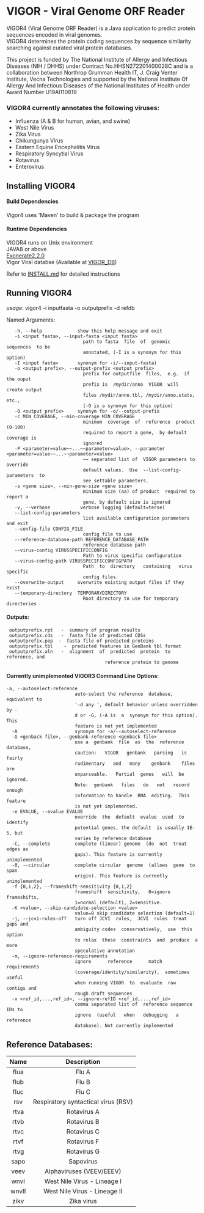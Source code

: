 # VIGOR - Viral Genome ORF Reader
VIGOR4 (Viral Genome ORF Reader) is a Java application to predict protein sequences encoded in viral genomes.<br>
VIGOR4 determines the protein coding sequences by sequence similarity searching against curated viral protein databases.<br>

This project is funded by The National Institute of Allergy and Infectious Diseases (NIH / DHHS) under Contract No.HHSN272201400028C and is a collaboration between Northrop Grumman Health IT, J. Craig Venter Institute, Vecna Technologies and supported by the National Institute Of Allergy And Infectious Diseases of the National Institutes of Health under Award Number U19AI110819

### VIGOR4 currently annotates the following viruses:
* Influenza (A & B for human, avian, and swine)
* West Nile Virus
* Zika Virus
* Chikungunya Virus
* Eastern Equine Encephalitis Virus
* Respiratory Syncytial Virus
* Rotavirus
* Enterovirus

## Installing VIGOR4
#### Build Dependencies
Vigor4 uses 'Maven' to build & package the program <br>
#### Runtime Dependencies
VIGOR4 runs on Unix environment <br>
JAVA8 or above<br>
[Exonerate2.2.0](https://www.ebi.ac.uk/about/vertebrate-genomics/software/exonerate)<br>
Vigor Viral databse (Available at [VIGOR_DB](https://github.com/JCVenterInstitute/VIGOR_DB))

Refer to [INSTALL.md](https://github.com/JCVenterInstitute/VIGOR4/blob/master/INSTALL.md) for detailed instructions

## Running VIGOR4

*usage*: vigor4 -i inputfasta -o outputprefix  -d refdb

 Named Arguments:
```
   -h, --help             show this help message and exit
   -i <input fasta>, --input-fasta <input fasta>
                            path to fasta  file  of  genomic  sequences  to be
                            annotated, (-I is a synonym for this option)
   -I <input fasta>       synonym for -i/--input-fasta)
   -o <output prefix>, --output-prefix <output prefix>
                            prefix for outputfile  files,  e.g.  if  the ouput
                            prefix is  /mydir/anno  VIGOR  will  create output
                            files /mydir/anno.tbl, /mydir/anno.stats, etc.,
                            (-O is a synonym for this option)
   -O <output prefix>     synonym for -o/--output-prefix
   -c MIN_COVERAGE, --min-coverage MIN_COVERAGE
                            minimum  coverage  of  reference  product  (0-100)
                            required to report a gene,  by default coverage is
                            ignored
   -P <parameter=value~~...~~parameter=value>, --parameter <parameter=value~~...~~parameter=value>
                            ~~ separated list of  VIGOR parameters to override
                            default values.  Use  --list-config-parameters  to
                            see settable parameters.
   -s <gene size>, --min-gene-size <gene size>
                            minimum size (aa) of product  required to report a
                            gene, by default size is ignored
   -v, --verbose           verbose logging (default=terse)
   --list-config-parameters
                            list available configuration parameters and exit
   --config-file CONFIG_FILE
                            config file to use
   --reference-database-path REFERENCE_DATABASE_PATH
                            reference database path
   --virus-config VIRUSSPECIFICCONFIG
                            Path to virus specific configuration
   --virus-config-path VIRUSSPECIFICCONFIGPATH
                            Path  to  directory   containing   virus  specific
                            config files.
   --overwrite-output     overwrite existing output files if they exist
   --temporary-directory  TEMPORARYDIRECTORY
                            Root directory to use for temporary directories
```
#### Outputs:
```
 outputprefix.rpt   -  summary of program results
 outputprefix.cds   -  fasta file of predicted CDSs
 outputprefix.pep  -  fasta file of predicted proteins
 outputprefix.tbl    -  predicted features in GenBank tbl format
 outputprefix.aln   -  alignment  of  predicted  protein  to  reference, and
                                    reference protein to genome
```
#### Currently unimplemented VIGOR3 Command Line Options:
```
-a, --autoselect-reference
                         auto-select the reference  database, equivalent to
                         '-d any ', default behavior unless overridden by -
                         d or -G, (-A is  a  synonym for this option). This
                         feature is not yet implemented
  -A                     synonym for -a/--autoselect-reference
  -G <genback file>, --genbank-reference <genback file>
                         use a  genbank  file  as  the  reference database,
                         caution:   VIGOR   genbank   parsing   is   fairly
                         rudimentary   and   many    genbank    files   are
                         unparseable.   Partial  genes   will  be  ignored.
                         Note:  genbank   files   do   not   record  enough
                         information to handle  RNA  editing.  This feature
                         is not yet implemented.
  -e EVALUE, --evalue EVALUE
                         override  the  default  evalue  used  to  identify
                         potential genes, the default  is usually 1E-5, but
                         varies by reference database
  -C, --complete         complete (linear) genome  (do  not  treat edges as
                         gaps). This feature is currently unimplemented
  -0, --circular         complete circular  genome  (allows  gene  to  span
                         origin). This feature is currently unimplemented
  -f {0,1,2}, --frameshift-sensitivity {0,1,2}
                         frameshift  sensitivity,   0=ignore   frameshifts,
                         1=normal (default), 2=sensitive. 
  -K <value>, --skip-candidate-selection <value>
                         value=0 skip candidate selection (default=1)
  -j, --jcvi-rules-off   turn off JCVI  rules,  JCVI  rules  treat gaps and
                         ambiguity codes  conservatively,  use  this option
                         to relax  these  constraints  and  produce  a more
                         speculative annotation
  -m, --ignore-reference-requirements
                         ignore      reference      match      requirements
                         (coverage/identity/similarity),  sometimes  useful
                         when running VIGOR  to  evaluate  raw  contigs and
                         rough draft sequences
  -x <ref_id,...,ref_id>, --ignore-refID <ref_id,...,ref_id>
                         comma separated list of  reference sequence IDs to
                         ignore  (useful   when   debugging   a   reference
                         database). Not currently implemented
```


## Reference Databases:

 | Name  | Description |
 | :-----: | :----------:|
 | flua |  Flu A |
 | flub |  Flu B|
 |fluc  |   Flu C |
 |rsv |        Respiratory syntactical virus (RSV)   |
 | rtva   |     Rotavirus A   |                                
  |rtvb    |    Rotavirus B     |                              
  |rtvc    |    Rotavirus C     |                              
 | rtvf   |     Rotavirus F  |
 | rtvg   |     Rotavirus G  |
 | sapo    |    Sapovirus  |
 | veev     |   Alphaviruses (VEEV/EEEV)|
 | wnvI     |   West Nile Virus - Lineage I |
 | wnvII    |   West Nile Virus - Lineage II |
 | zikv    |    Zika virus |


